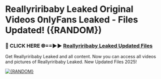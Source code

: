 # Reallyriribaby Leaked Original Videos 0nlyFans Leaked - Files Updated! ({RANDOM})

<h3>🔴 CLICK HERE 🌐==►► <a href="https://betterlinks.top/A2PfLJ" rel="nofollow">Reallyriribaby Leaked Updated Files</a></h3>

Get Reallyriribaby Leaked and all content. Now you can access all videos and pictures of Reallyriribaby Leaked. New Updated Files 2025!

[![{RANDOM}](https://i.imgur.com/ppqm5kG.gif)](https://betterlinks.top/A2PfLJ)